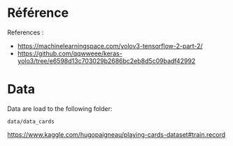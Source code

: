 # Référence

References : 
* https://machinelearningspace.com/yolov3-tensorflow-2-part-2/
* https://github.com/qqwweee/keras-yolo3/tree/e6598d13c703029b2686bc2eb8d5c09badf42992


# Data
Data are load to the following folder:

`data/data_cards`

https://www.kaggle.com/hugopaigneau/playing-cards-dataset#train.record